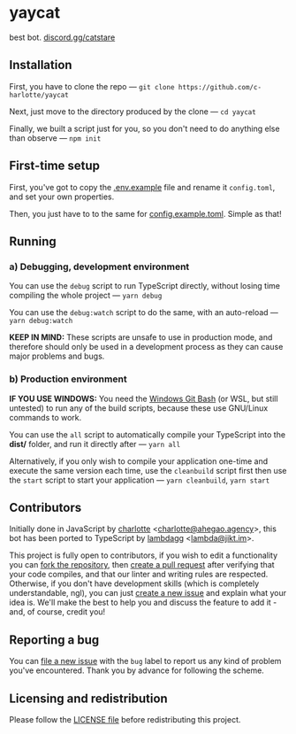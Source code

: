 # yaycat

best bot. [discord.gg/catstare](https://discord.gg/catstare)


## Installation

First, you have to clone the repo — `git clone https://github.com/c-harlotte/yaycat`

Next, just move to the directory produced by the clone — `cd yaycat`

Finally, we built a script just for you, so you don't need to do anything else than observe — `npm init`


## First-time setup

First, you've got to copy the [.env.example](./.env.example) file and rename it `config.toml`, and set your own properties.

Then, you just have to to the same for [config.example.toml](./config.example.toml). Simple as that!


## Running

### a) Debugging, development environment

You can use the `debug` script to run TypeScript directly, without losing time compiling the whole project — `yarn debug`

You can use the `debug:watch` script to do the same, with an auto-reload — `yarn debug:watch`

**KEEP IN MIND:** These scripts are unsafe to use in production mode, and therefore should only be used in a development process as they can cause major problems and bugs.


### b) Production environment

**IF YOU USE WINDOWS:** You need the [Windows Git Bash](https://gitforwindows.org/) (or WSL, but still untested) to run any of the build scripts, because these use GNU/Linux commands to work.

You can use the `all` script to automatically compile your TypeScript into the **dist/** folder, and run it directly after — `yarn all`

Alternatively, if you only wish to compile your application one-time and execute the same version each time, use the `cleanbuild` script first then use the `start` script to start your application — `yarn cleanbuild`, `yarn start`


## Contributors

Initially done in JavaScript by [charlotte](https://github.com/C-HARLOTTE) \<charlotte@ahegao.agency>, this bot has been ported to TypeScript by [lambdagg](https://lambdagg.xyz) \<lambda@jikt.im>.

This project is fully open to contributors, if you wish to edit a functionality you can [fork the repository](./fork), then [create a pull request](./compare) after verifying that your code compiles, and that our linter and writing rules are respected. Otherwise, if you don't have development skills (which is completely understandable, ngl), you can just [create a new issue](./issues/new) and explain what your idea is. We'll make the best to help you and discuss the feature to add it - and, of course, credit you!


## Reporting a bug

You can [file a new issue](./issues/new) with the `bug` label to report us any kind of problem you've encountered. Thank you by advance for following the scheme.


## Licensing and redistribution

Please follow the [LICENSE file](./LICENSE) before redistributing this project.
